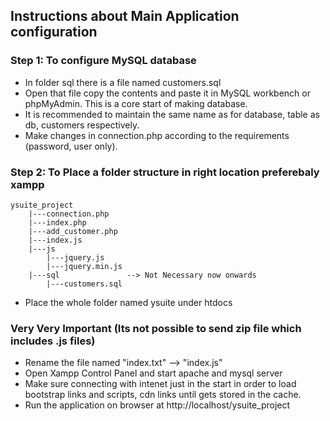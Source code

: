 ## Instructions about Main Application configuration

### Step 1: To configure MySQL database
- In folder sql there is a file named customers.sql
- Open that file copy the contents and paste it in MySQL workbench or phpMyAdmin. This is a core start of making database.
- It is recommended to maintain the same name as for database, table as db, customers respectively.
- Make changes in connection.php according to the requirements (password, user only).

### Step 2: To Place a folder structure in right location preferebaly xampp
```
ysuite_project
    |---connection.php
    |---index.php
    |---add_customer.php
    |---index.js
    |---js   
        |---jquery.js
        |---jquery.min.js
    |---sql               --> Not Necessary now onwards
        |---customers.sql
```

- Place the whole folder named ysuite under htdocs
### Very Very Important (Its not possible to send zip file which includes .js files)
- Rename the file named "index.txt" --> "index.js" 
- Open Xampp Control Panel and start apache and mysql server
- Make sure connecting with intenet just in the start in order to load bootstrap links and scripts, cdn links until gets stored in the cache. 
- Run the application on browser at http://localhost/ysuite_project

